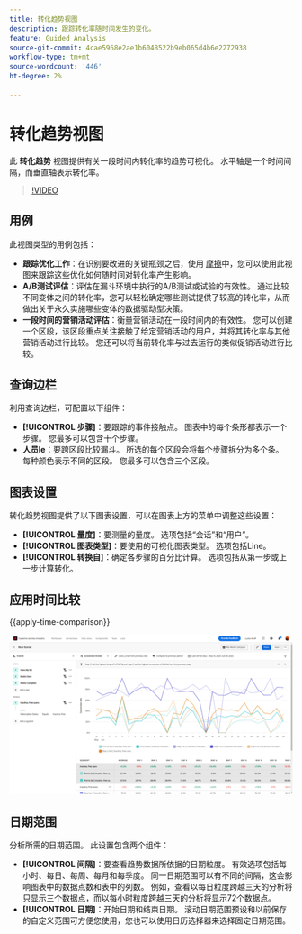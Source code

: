 ```yaml
---
title: 转化趋势视图
description: 跟踪转化率随时间发生的变化。
feature: Guided Analysis
source-git-commit: 4cae5968e2ae1b6048522b9eb065d4b6e2272938
workflow-type: tm+mt
source-wordcount: '446'
ht-degree: 2%

---
```


# 转化趋势视图

此 **转化趋势** 视图提供有关一段时间内转化率的趋势可视化。 水平轴是一个时间间隔，而垂直轴表示转化率。

>[!VIDEO](https://video.tv.adobe.com/v/3421662/?learn=on)

## 用例

此视图类型的用例包括：

* **跟踪优化工作**：在识别要改进的关键瓶颈之后，使用 [摩擦](friction.md)中，您可以使用此视图来跟踪这些优化如何随时间对转化率产生影响。
* **A/B测试评估**：评估在漏斗环境中执行的A/B测试或试验的有效性。 通过比较不同变体之间的转化率，您可以轻松确定哪些测试提供了较高的转化率，从而做出关于永久实施哪些变体的数据驱动型决策。
* **一段时间的营销活动评估**：衡量营销活动在一段时间内的有效性。 您可以创建一个区段，该区段重点关注接触了给定营销活动的用户，并将其转化率与其他营销活动进行比较。 您还可以将当前转化率与过去运行的类似促销活动进行比较。

## 查询边栏

利用查询边栏，可配置以下组件：

* **[!UICONTROL 步骤]**：要跟踪的事件接触点。 图表中的每个条形都表示一个步骤。 您最多可以包含十个步骤。
* **人员le**：要跨区段比较漏斗。 所选的每个区段会将每个步骤拆分为多个条。 每种颜色表示不同的区段。 您最多可以包含三个区段。

## 图表设置

转化趋势视图提供了以下图表设置，可以在图表上方的菜单中调整这些设置：

* **[!UICONTROL 量度]**：要测量的量度。 选项包括“会话”和“用户”。
* **[!UICONTROL 图表类型]**：要使用的可视化图表类型。 选项包括Line。
* **[!UICONTROL 转换自]**：确定各步骤的百分比计算。 选项包括从第一步或上一步计算转化。

## 应用时间比较

{{apply-time-comparison}}

![转化趋势时间比较](../assets/conversion-trends-compare.png)

## 日期范围

分析所需的日期范围。 此设置包含两个组件：

* **[!UICONTROL 间隔]**：要查看趋势数据所依据的日期粒度。 有效选项包括每小时、每日、每周、每月和每季度。 同一日期范围可以有不同的间隔，这会影响图表中的数据点数和表中的列数。 例如，查看以每日粒度跨越三天的分析将只显示三个数据点，而以每小时粒度跨越三天的分析将显示72个数据点。
* **[!UICONTROL 日期]**：开始日期和结束日期。 滚动日期范围预设和以前保存的自定义范围可方便您使用，您也可以使用日历选择器来选择固定日期范围。
